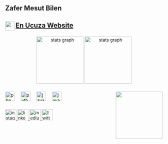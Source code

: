 
<h2 align="left">Zafer Mesut Bilen</h2>  

<h2 align="left">
  <a href="https://enucuzawebsite.com/" target="_blank" rel="noopener noreferrer">
      <img align="left" height="30" src="https://avatars.githubusercontent.com/u/194162538?s=200&v=4"  />
      En Ucuza Website
  </a>
</h2>


###

<div align="center">
  <a href="https://github.com/zafermesut">
      <img src="https://github-readme-stats.vercel.app/api?username=zafermesut&show_icons=true&count_private=true" height="150" alt="stats graph"  />
  </a>
    <a href="https://github.com/zafermesut">
      <img src="https://github-readme-stats.vercel.app/api?username=enucuzawebsite&show_icons=true&count_private=true" height="150" alt="stats graph"  />
  </a>
</div>

###

<img align="right" height="150" src="https://avatars.githubusercontent.com/u/86682206?v=4"  />

###

<div align="left">
  <img src="https://cdn.jsdelivr.net/gh/devicons/devicon/icons/php/php-original.svg" height="30" alt="php logo"  />
  <img width="12" />
  <img src="https://cdn.jsdelivr.net/gh/devicons/devicon/icons/python/python-original.svg" height="30" alt="python logo"  />
  <img width="12" />
  <img src="https://cdn.jsdelivr.net/gh/devicons/devicon/icons/javascript/javascript-original.svg" height="30" alt="javascript logo"  />
  <img width="12" />
  <img src="https://cdn.jsdelivr.net/gh/devicons/devicon/icons/java/java-original.svg" height="30" alt="java logo"  />
  <img width="12" />
</div>

###

<div align="left">
  <a href="https://www.instagram.com/zafermesutb/" target="_blank">
    <img src="https://img.shields.io/static/v1?message=Instagram&logo=instagram&label=&color=E4405F&logoColor=white&labelColor=&style=for-the-badge" height="35" alt="instagram logo"  />
  </a>
  <a href="https://www.linkedin.com/in/zafermesutbilen" target="_blank">
    <img src="https://img.shields.io/static/v1?message=LinkedIn&logo=linkedin&label=&color=0077B5&logoColor=white&labelColor=&style=for-the-badge" height="35" alt="linkedin logo"  />
  </a>
  <a href="https://medium.com/@wildones.zafer" target="_blank">
    <img src="https://img.shields.io/static/v1?message=Medium&logo=medium&label=&color=12100E&logoColor=white&labelColor=&style=for-the-badge" height="35" alt="medium logo"  />
  </a>
  <a href="https://x.com/hidro_morfik" target="_blank">
    <img src="https://img.shields.io/static/v1?message=Twitter&logo=twitter&label=&color=1DA1F2&logoColor=white&labelColor=&style=for-the-badge" height="35" alt="twitter logo"  />
  </a>
  
</div>

  
  
###

